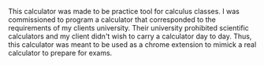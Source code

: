 This calculator was made to be practice tool for calculus classes. I was commissioned to program a calculator that corresponded to the requirements of my clients university. Their university prohibited scientific calculators and my client didn't wish to carry a calculator day to day. Thus, this calculator was meant to be used as a chrome extension to mimick a real calculator to prepare for exams.
